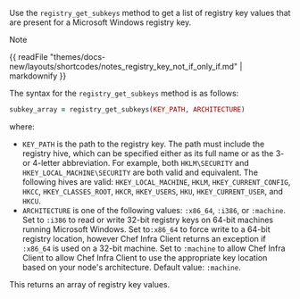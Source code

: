 Use the `registry_get_subkeys` method to get a list of registry key
values that are present for a Microsoft Windows registry key.

<div class="admonition-note">

<p class="admonition-note-title">Note</p>

<div class="admonition-note-text">

{{ readFile "themes/docs-new/layouts/shortcodes/notes_registry_key_not_if_only_if.md" | markdownify }}



</div>

</div>

The syntax for the `registry_get_subkeys` method is as follows:

```ruby
subkey_array = registry_get_subkeys(KEY_PATH, ARCHITECTURE)
```

where:

- `KEY_PATH` is the path to the registry key. The path must include
    the registry hive, which can be specified either as its full name or
    as the 3- or 4-letter abbreviation. For example, both
    `HKLM\SECURITY` and `HKEY_LOCAL_MACHINE\SECURITY` are both valid and
    equivalent. The following hives are valid: `HKEY_LOCAL_MACHINE`,
    `HKLM`, `HKEY_CURRENT_CONFIG`, `HKCC`, `HKEY_CLASSES_ROOT`, `HKCR`,
    `HKEY_USERS`, `HKU`, `HKEY_CURRENT_USER`, and `HKCU`.
- `ARCHITECTURE` is one of the following values: `:x86_64`, `:i386`,
    or `:machine`. Set to `:i386` to read or write 32-bit registry keys
    on 64-bit machines running Microsoft Windows. Set to`:x86_64` to
    force write to a 64-bit registry location, however Chef Infra Client
    returns an exception if `:x86_64` is used on a 32-bit machine. Set
    to `:machine` to allow Chef Infra Client to allow Chef Infra Client
    to use the appropriate key location based on your node's
    architecture. Default value: `:machine`.

This returns an array of registry key values.
